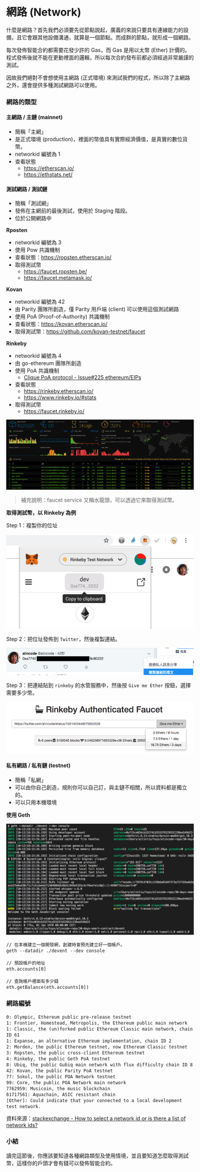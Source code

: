 # 網路 (Network)

什麼是網路？首先我們必須要先從節點說起，廣義的來說只要具有連線能力的設備，且它會跟其他設備溝通，就算是一個節點。而成群的節點，就形成一個網路。

每次發佈智能合約都需要花發少許的 Gas，而 Gas 是用以太幣 (Ether) 計價的。程式發佈後就不能在更動裡面的邏輯，所以每次合約發布前都必須經過非常嚴謹的測試。

因故我們絕對不會想使用主網路 (正式環境) 來測試我們的程式，所以除了主網路之外，還會提供多種測試網路可以使用。

### 網路的類型

#### 主網路 / 主鏈 (mainnet)

* 簡稱「主網」
* 是正式環境 (production)，裡面的幣值具有實際經濟價值，是真實的數位貨幣。
* networkid 編號為 1
* 查看狀態
  * <https://etherscan.io/>
  * <https://ethstats.net/>

#### 測試網路 / 測試鏈
  
* 簡稱「測試網」
* 發佈在主網前的最後測試，使用於 Staging 階段。
* 位於公開網路中

**Rposten**

* networkid 編號為 3
* 使用 Pow 共識機制
* 查看狀態：<https://ropsten.etherscan.io/>
* 取得測試幣
  * <https://faucet.ropsten.be/>
  * <https://faucet.metamask.io/>

**Kovan**

* networkid 編號為 42
* 由 Parity 團隊所創造，僅 Parity 用戶端 (client) 可以使用這個測試網路
* 使用 PoA (Proof-of-Authority) 共識機制
* 查看狀態：<https://kovan.etherscan.io/>
* 取得測試幣：<https://github.com/kovan-testnet/faucet>

**Rinkeby**

* networkid 編號為 4
* 由 go-ethereum 團隊所創造
* 使用 PoA 共識機制
  * [Clique PoA protocol - Issue#225 ethereum/EIPs](https://github.com/ethereum/EIPs/issues/225)
* 查看狀態
  * <https://rinkeby.etherscan.io/>
  * <https://www.rinkeby.io/#stats>
* 取得測試幣
  * <https://faucet.rinkeby.io/>

![](assets/06_rinkeby_status.png)

> 補充說明：faucet service 又稱水龍頭，可以透過它來取得測試幣。

**取得測試幣，以 Rinkeby 為例**

Step 1：複製你的位址

![](assets/06_metamask_copy_addr.png)

Step 2：把位址發佈到 `Twitter`，然後複製連結。

![](assets/06_twitter.png)

Step 3：把連結貼到 `rinkeby` 的水管服務中，然後按 `Give me Ether` 按鈕，選擇需要多少幣。

![](assets/06_rinkeby_faucet.png)

#### 私有網路 / 私有鏈 (testnet)

* 簡稱「私網」
* 可以由你自己創造，規則你可以自己訂，與主鏈不相關，所以資料都是獨立的。
* 可以只用本機環境

**使用 Geth**

![](assets/06_geth_dev.png)

```
// 在本機建立一個開發網，創建時會預先建立好一個帳戶。
geth --datadir ./devent --dev console

// 預設帳戶的地址
eth.accounts[0]

// 查詢帳戶裡面有多少錢
eth.getBalance(eth.accounts[0])
```

### 網路編號

```
0: Olympic, Ethereum public pre-release testnet
1: Frontier, Homestead, Metropolis, the Ethereum public main network
1: Classic, the (un)forked public Ethereum Classic main network, chain ID 61
1: Expanse, an alternative Ethereum implementation, chain ID 2
2: Morden, the public Ethereum testnet, now Ethereum Classic testnet
3: Ropsten, the public cross-client Ethereum testnet
4: Rinkeby, the public Geth PoA testnet
8: Ubiq, the public Gubiq main network with flux difficulty chain ID 8
42: Kovan, the public Parity PoA testnet
77: Sokol, the public POA Network testnet
99: Core, the public POA Network main network
7762959: Musicoin, the music blockchain
61717561: Aquachain, ASIC resistant chain
[Other]: Could indicate that your connected to a local development test network.
```

資料來源：[stackexchange - How to select a network id or is there a list of network ids?](https://ethereum.stackexchange.com/questions/17051)

### 小結
讀完這節後，你應該要知道各種網路類型及使用情境，並且要知道怎麼取得測試幣，這樣你的戶頭才會有錢可以發佈智能合約。